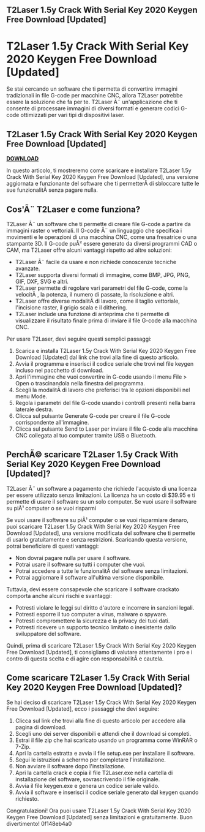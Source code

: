 ## T2Laser 1.5y Crack With Serial Key 2020 Keygen Free Download [Updated]

  
# T2Laser 1.5y Crack With Serial Key 2020 Keygen Free Download [Updated]
 
Se stai cercando un software che ti permetta di convertire immagini tradizionali in file G-code per macchine CNC, allora T2Laser potrebbe essere la soluzione che fa per te. T2Laser Ã¨ un'applicazione che ti consente di processare immagini di diversi formati e generare codici G-code ottimizzati per vari tipi di dispositivi laser.
 
## T2Laser 1.5y Crack With Serial Key 2020 Keygen Free Download [Updated]


[**DOWNLOAD**](https://corppresinro.blogspot.com/?d=2tLdBj)

 
In questo articolo, ti mostreremo come scaricare e installare T2Laser 1.5y Crack With Serial Key 2020 Keygen Free Download [Updated], una versione aggiornata e funzionante del software che ti permetterÃ  di sbloccare tutte le sue funzionalitÃ  senza pagare nulla.
 
## Cos'Ã¨ T2Laser e come funziona?
 
T2Laser Ã¨ un software che ti permette di creare file G-code a partire da immagini raster o vettoriali. Il G-code Ã¨ un linguaggio che specifica i movimenti e le operazioni di una macchina CNC, come una fresatrice o una stampante 3D. Il G-code puÃ² essere generato da diversi programmi CAD o CAM, ma T2Laser offre alcuni vantaggi rispetto ad altre soluzioni:
 
- T2Laser Ã¨ facile da usare e non richiede conoscenze tecniche avanzate.
- T2Laser supporta diversi formati di immagine, come BMP, JPG, PNG, GIF, DXF, SVG e altri.
- T2Laser permette di regolare vari parametri del file G-code, come la velocitÃ , la potenza, il numero di passate, la risoluzione e altri.
- T2Laser offre diverse modalitÃ  di lavoro, come il taglio vettoriale, l'incisione raster, il grigio scala e il dithering.
- T2Laser include una funzione di anteprima che ti permette di visualizzare il risultato finale prima di inviare il file G-code alla macchina CNC.

Per usare T2Laser, devi seguire questi semplici passaggi:

1. Scarica e installa T2Laser 1.5y Crack With Serial Key 2020 Keygen Free Download [Updated] dal link che trovi alla fine di questo articolo.
2. Avvia il programma e inserisci il codice seriale che trovi nel file keygen incluso nel pacchetto di download.
3. Apri l'immagine che vuoi convertire in G-code usando il menu File > Open o trascinandola nella finestra del programma.
4. Scegli la modalitÃ  di lavoro che preferisci tra le opzioni disponibili nel menu Mode.
5. Regola i parametri del file G-code usando i controlli presenti nella barra laterale destra.
6. Clicca sul pulsante Generate G-code per creare il file G-code corrispondente all'immagine.
7. Clicca sul pulsante Send to Laser per inviare il file G-code alla macchina CNC collegata al tuo computer tramite USB o Bluetooth.

## PerchÃ© scaricare T2Laser 1.5y Crack With Serial Key 2020 Keygen Free Download [Updated]?
 
T2Laser Ã¨ un software a pagamento che richiede l'acquisto di una licenza per essere utilizzato senza limitazioni. La licenza ha un costo di $39.95 e ti permette di usare il software su un solo computer. Se vuoi usare il software su piÃ¹ computer o se vuoi risparmi

Se vuoi usare il software su piÃ¹ computer o se vuoi risparmiare denaro, puoi scaricare T2Laser 1.5y Crack With Serial Key 2020 Keygen Free Download [Updated], una versione modificata del software che ti permette di usarlo gratuitamente e senza restrizioni. Scaricando questa versione, potrai beneficiare di questi vantaggi:

- Non dovrai pagare nulla per usare il software.
- Potrai usare il software su tutti i computer che vuoi.
- Potrai accedere a tutte le funzionalitÃ  del software senza limitazioni.
- Potrai aggiornare il software all'ultima versione disponibile.

Tuttavia, devi essere consapevole che scaricare il software crackato comporta anche alcuni rischi e svantaggi:

- Potresti violare le leggi sul diritto d'autore e incorrere in sanzioni legali.
- Potresti esporre il tuo computer a virus, malware o spyware.
- Potresti compromettere la sicurezza e la privacy dei tuoi dati.
- Potresti ricevere un supporto tecnico limitato o inesistente dallo sviluppatore del software.

Quindi, prima di scaricare T2Laser 1.5y Crack With Serial Key 2020 Keygen Free Download [Updated], ti consigliamo di valutare attentamente i pro e i contro di questa scelta e di agire con responsabilitÃ  e cautela.
 
## Come scaricare T2Laser 1.5y Crack With Serial Key 2020 Keygen Free Download [Updated]?
 
Se hai deciso di scaricare T2Laser 1.5y Crack With Serial Key 2020 Keygen Free Download [Updated], ecco i passaggi che devi seguire:

1. Clicca sul link che trovi alla fine di questo articolo per accedere alla pagina di download.
2. Scegli uno dei server disponibili e attendi che il download si completi.
3. Estrai il file zip che hai scaricato usando un programma come WinRAR o 7-Zip.
4. Apri la cartella estratta e avvia il file setup.exe per installare il software.
5. Segui le istruzioni a schermo per completare l'installazione.
6. Non avviare il software dopo l'installazione.
7. Apri la cartella crack e copia il file T2Laser.exe nella cartella di installazione del software, sovrascrivendo il file originale.
8. Avvia il file keygen.exe e genera un codice seriale valido.
9. Avvia il software e inserisci il codice seriale generato dal keygen quando richiesto.

Congratulazioni! Ora puoi usare T2Laser 1.5y Crack With Serial Key 2020 Keygen Free Download [Updated] senza limitazioni e gratuitamente. Buon divertimento!
 0f148eb4a0

